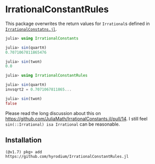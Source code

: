 # IrrationalConstantRules

This package overwrites the return values for `Irrational`s defined in [`IrrationalConstatns.jl`](https://github.com/JuliaMath/IrrationalConstants.jl).

```julia
julia> using IrrationalConstants

julia> sin(quartπ)
0.7071067811865476

julia> sin(twoπ)
0.0

julia> using IrrationalConstantRules

julia> sin(quartπ)
invsqrt2 = 0.7071067811865...

julia> sin(twoπ)
false
```

Please read the long discussion about this on https://github.com/JuliaMath/IrrationalConstants.jl/pull/14.
I still feel `sin(::Irrational) isa Irrational` can be reasonable.

## Installation

```
(@v1.7) pkg> add https://github.com/hyrodium/IrrationalConstantRules.jl
```
